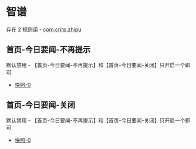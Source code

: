 # 智谱

存在 2 规则组 - [com.crirp.zhipu](/src/apps/com.crirp.zhipu.ts)

## 首页-今日要闻-不再提示

默认禁用 - 【首页-今日要闻-不再提示】和【首页-今日要闻-关闭】只开启一个即可

- [快照-0](https://i.gkd.li/import/13725337)

## 首页-今日要闻-关闭

默认禁用 - 【首页-今日要闻-不再提示】和【首页-今日要闻-关闭】只开启一个即可

- [快照-0](https://i.gkd.li/import/13725337)
